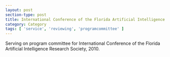 ```yaml
---
layout: post
section-type: post
title: International Conference of the Florida Artificial Intelligence Research Society.
category: Category
tags: [ 'service', 'reviewing', 'programcommittee' ]
---
```

Serving on program committee for International Conference of the Florida Artificial Intelligence Research Society, 2010.

